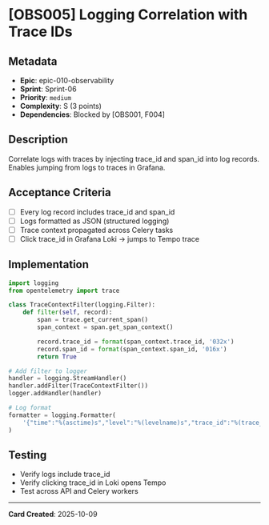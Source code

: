 # [OBS005] Logging Correlation with Trace IDs

## Metadata
- **Epic**: epic-010-observability
- **Sprint**: Sprint-06
- **Priority**: `medium`
- **Complexity**: S (3 points)
- **Dependencies**: Blocked by [OBS001, F004]

## Description
Correlate logs with traces by injecting trace_id and span_id into log records. Enables jumping from logs to traces in Grafana.

## Acceptance Criteria
- [ ] Every log record includes trace_id and span_id
- [ ] Logs formatted as JSON (structured logging)
- [ ] Trace context propagated across Celery tasks
- [ ] Click trace_id in Grafana Loki → jumps to Tempo trace

## Implementation
```python
import logging
from opentelemetry import trace

class TraceContextFilter(logging.Filter):
    def filter(self, record):
        span = trace.get_current_span()
        span_context = span.get_span_context()

        record.trace_id = format(span_context.trace_id, '032x')
        record.span_id = format(span_context.span_id, '016x')
        return True

# Add filter to logger
handler = logging.StreamHandler()
handler.addFilter(TraceContextFilter())
logger.addHandler(handler)

# Log format
formatter = logging.Formatter(
    '{"time":"%(asctime)s","level":"%(levelname)s","trace_id":"%(trace_id)s","span_id":"%(span_id)s","message":"%(message)s"}'
)
```

## Testing
- Verify logs include trace_id
- Verify clicking trace_id in Loki opens Tempo
- Test across API and Celery workers

---
**Card Created**: 2025-10-09
